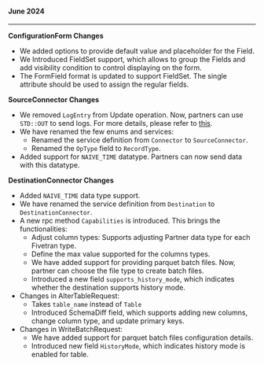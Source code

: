 #### June 2024

-----------
**ConfigurationForm Changes**
- We added options to provide default value and placeholder for the Field.
- We Introduced FieldSet support, which allows to group the Fields and add visibility condition to control displaying on the form.
- The FormField format is updated to support FieldSet. The single attribute should be used to assign the regular fields.

**SourceConnector Changes**
- We removed `LogEntry` from Update operation. Now, partners can use `STD::OUT` to send logs. For more details, please refer to [this](https://github.com/fivetran/fivetran_sdk/blob/main/development-guide.md#logging).
- We have renamed the few enums and services:
  - Renamed the service definition from `Connector` to `SourceConnector`.
  - Renamed the `OpType` field to `RecordType`.
- Added support for `NAIVE_TIME` datatype. Partners can now send data with this datatype.

**DestinationConnector Changes**
- Added `NAIVE_TIME` data type support.
- We have renamed the service definition from `Destination` to `DestinationConnector`.
- A new rpc method `Capabilities` is introduced. This brings the functionalities:
    - Adjust column types: Supports adjusting Partner data type for each Fivetran type.
    - Define the max value supported for the columns types.
    - We have added support for providing parquet batch files. Now, partner can choose the file type to create batch files.
    - Introduced a new field `supports_history_mode`, which indicates whether the destination supports history mode.
- Changes in AlterTableRequest:
    - Takes `table_name` instead of `Table`
    - Introduced SchemaDiff field, which supports adding new columns, change column type, and update primary keys.  
- Changes in WriteBatchRequest:
  - We have added support for parquet batch files configuration details.
  - Introduced new field `HistoryMode`, which indicates history mode is enabled for table.